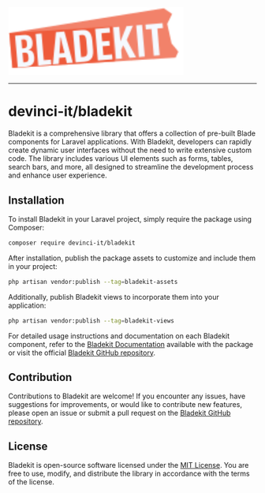 
<img width="355px" src="icon.svg"/>

 
---

# devinci-it/bladekit


Bladekit is a comprehensive library that offers a collection of pre-built Blade components for Laravel applications. With Bladekit, developers can rapidly create dynamic user interfaces without the need to write extensive custom code. The library includes various UI elements such as forms, tables, search bars, and more, all designed to streamline the development process and enhance user experience.

## Installation

To install Bladekit in your Laravel project, simply require the package using Composer:

```bash
composer require devinci-it/bladekit
```

After installation, publish the package assets to customize and include them in your project:

```bash
php artisan vendor:publish --tag=bladekit-assets
```

Additionally, publish Bladekit views to incorporate them into your application:

```bash
php artisan vendor:publish --tag=bladekit-views
```

For detailed usage instructions and documentation on each Bladekit component, refer to the [Bladekit Documentation](#) available with the package or visit the official [Bladekit GitHub repository](#).

## Contribution

Contributions to Bladekit are welcome! If you encounter any issues, have suggestions for improvements, or would like to contribute new features, please open an issue or submit a pull request on the [Bladekit GitHub repository](#).

## License

Bladekit is open-source software licensed under the [MIT License](#). You are free to use, modify, and distribute the library in accordance with the terms of the license.
